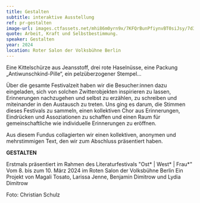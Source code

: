 ```yaml
---
title: Gestalten
subtitle: interaktive Ausstellung
ref: pr-gestalten
image-url: images.ctfassets.net/mhi86m0yrn9x/7KFQrBunPfiynvBT0siJsy/7d3ab60f1f10eda76aafef4b8b8aeecc/gestalten.jpg
quote: Arbeit, Kraft und Selbstbestimmung.
speaker: Gestalten
year: 2024
location: Roter Salon der Volksbühne Berlin
---
```


Eine Kittelschürze aus Jeansstoff, drei rote Haselnüsse, eine Packung „Antiwunschkind-Pille“, ein pelzüberzogener Stempel… 

Über die gesamte Festivalzeit haben wir die Besucher:innen dazu eingeladen, sich von solchen Zwitterobjekten inspirieren zu lassen, Erinnerungen nachzugehen und selbst zu erzählen, zu schreiben und miteinander in den Austausch zu treten. Uns ging es darum, die Stimmen dieses Festivals zu sammeln, einen kollektiven Chor aus Erinnerungen, Eindrücken und Assoziationen zu schaffen und einen Raum für gemeinschaftliche wie individuelle Erinnerungen zu eröffnen. 

Aus diesem Fundus collagierten wir einen kollektiven, anonymen und mehrstimmigen Text, den wir zum Abschluss präsentiert haben.


**GESTALTEN**

Erstmals präsentiert im Rahmen des Literaturfestivals "Ost* | West* | Frau*"
Vom 8. bis zum 10. März 2024 im Roten Salon der Volksbühne Berlin
Ein Projekt von Magali Tosato, Larissa Jenne, Benjamin Dimitrow und Lydia Dimitrow


Foto: Christian Schulz


